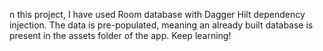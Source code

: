n this project, I have used Room database with Dagger Hilt dependency injection. The data is pre-populated, meaning an already built database is present in the assets folder of the app. Keep learning!
